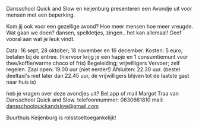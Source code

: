 Dansschool Quick and Slow en keijenburg presenteren een Avondje uit voor mensen met een beperking.

Kom jij ook voor een gezellige avond?
Hoe meer mensen hoe meer vreugde.
Wat gaan we doen? dansen, spelkletjes, zingen.. het kan allemaal! Geef vooral aan wat je leuk vindt.

Data: 16 sept; 28 oktober; 18 november en 16 december.
Kosten: 5 euro; betalen bij de entree. (hiervoor krijg je een hapje en 1 consumtiemunt voor thee/koffie/warme choco of fris) 
Begeleiding; vrijwilligers
Vervoer; zelf regelen.
Zaal open: 19.00 uur (niet eerder!)
Afsluiten: 22.30 uur. (bestel deeltaxi's niet later dan 22.45 uur, de vrijwilligers blijven tot de laatste gast naar huis is)

heb je vragen over deze avondjes uit?
Bel,app of mail Margot Traa van Dansschool Quick and Slow.
telefoonnummer: 0630661810
mail: dansschoolquickandslow@gmail.com

Buurthuis Keijenburg is rolsstoeltoegankelijk!
